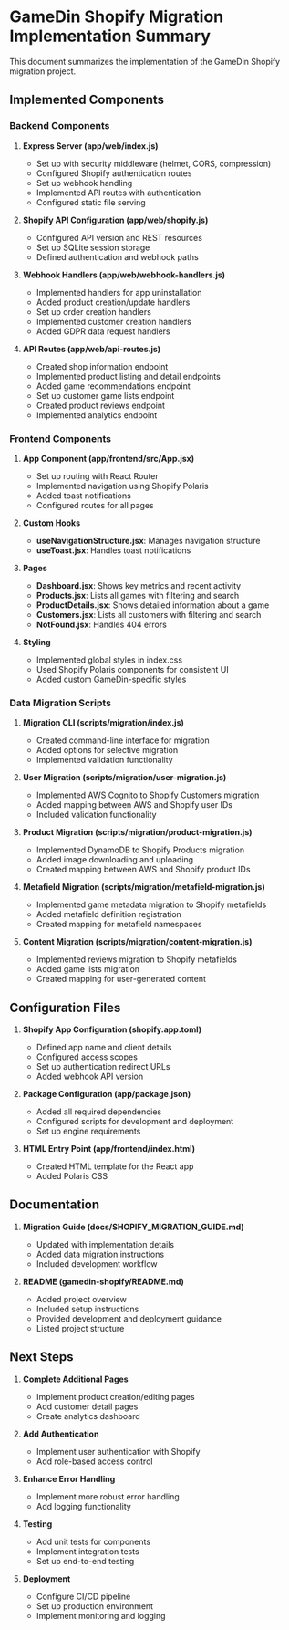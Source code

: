 # GameDin Shopify Migration Implementation Summary

This document summarizes the implementation of the GameDin Shopify migration project.

## Implemented Components

### Backend Components

1. **Express Server (app/web/index.js)**
   - Set up with security middleware (helmet, CORS, compression)
   - Configured Shopify authentication routes
   - Set up webhook handling
   - Implemented API routes with authentication
   - Configured static file serving

2. **Shopify API Configuration (app/web/shopify.js)**
   - Configured API version and REST resources
   - Set up SQLite session storage
   - Defined authentication and webhook paths

3. **Webhook Handlers (app/web/webhook-handlers.js)**
   - Implemented handlers for app uninstallation
   - Added product creation/update handlers
   - Set up order creation handlers
   - Implemented customer creation handlers
   - Added GDPR data request handlers

4. **API Routes (app/web/api-routes.js)**
   - Created shop information endpoint
   - Implemented product listing and detail endpoints
   - Added game recommendations endpoint
   - Set up customer game lists endpoint
   - Created product reviews endpoint
   - Implemented analytics endpoint

### Frontend Components

1. **App Component (app/frontend/src/App.jsx)**
   - Set up routing with React Router
   - Implemented navigation using Shopify Polaris
   - Added toast notifications
   - Configured routes for all pages

2. **Custom Hooks**
   - **useNavigationStructure.jsx**: Manages navigation structure
   - **useToast.jsx**: Handles toast notifications

3. **Pages**
   - **Dashboard.jsx**: Shows key metrics and recent activity
   - **Products.jsx**: Lists all games with filtering and search
   - **ProductDetails.jsx**: Shows detailed information about a game
   - **Customers.jsx**: Lists all customers with filtering and search
   - **NotFound.jsx**: Handles 404 errors

4. **Styling**
   - Implemented global styles in index.css
   - Used Shopify Polaris components for consistent UI
   - Added custom GameDin-specific styles

### Data Migration Scripts

1. **Migration CLI (scripts/migration/index.js)**
   - Created command-line interface for migration
   - Added options for selective migration
   - Implemented validation functionality

2. **User Migration (scripts/migration/user-migration.js)**
   - Implemented AWS Cognito to Shopify Customers migration
   - Added mapping between AWS and Shopify user IDs
   - Included validation functionality

3. **Product Migration (scripts/migration/product-migration.js)**
   - Implemented DynamoDB to Shopify Products migration
   - Added image downloading and uploading
   - Created mapping between AWS and Shopify product IDs

4. **Metafield Migration (scripts/migration/metafield-migration.js)**
   - Implemented game metadata migration to Shopify metafields
   - Added metafield definition registration
   - Created mapping for metafield namespaces

5. **Content Migration (scripts/migration/content-migration.js)**
   - Implemented reviews migration to Shopify metafields
   - Added game lists migration
   - Created mapping for user-generated content

## Configuration Files

1. **Shopify App Configuration (shopify.app.toml)**
   - Defined app name and client details
   - Configured access scopes
   - Set up authentication redirect URLs
   - Added webhook API version

2. **Package Configuration (app/package.json)**
   - Added all required dependencies
   - Configured scripts for development and deployment
   - Set up engine requirements

3. **HTML Entry Point (app/frontend/index.html)**
   - Created HTML template for the React app
   - Added Polaris CSS

## Documentation

1. **Migration Guide (docs/SHOPIFY_MIGRATION_GUIDE.md)**
   - Updated with implementation details
   - Added data migration instructions
   - Included development workflow

2. **README (gamedin-shopify/README.md)**
   - Added project overview
   - Included setup instructions
   - Provided development and deployment guidance
   - Listed project structure

## Next Steps

1. **Complete Additional Pages**
   - Implement product creation/editing pages
   - Add customer detail pages
   - Create analytics dashboard

2. **Add Authentication**
   - Implement user authentication with Shopify
   - Add role-based access control

3. **Enhance Error Handling**
   - Implement more robust error handling
   - Add logging functionality

4. **Testing**
   - Add unit tests for components
   - Implement integration tests
   - Set up end-to-end testing

5. **Deployment**
   - Configure CI/CD pipeline
   - Set up production environment
   - Implement monitoring and logging 